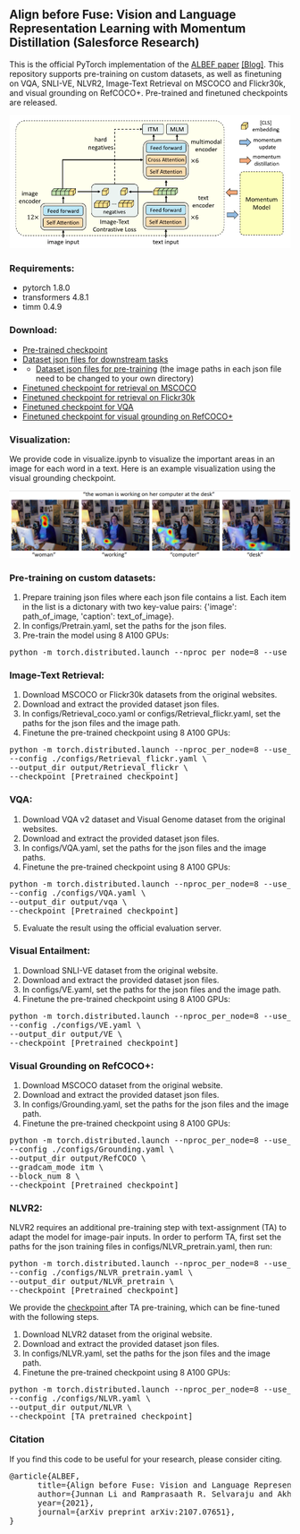 ## Align before Fuse: Vision and Language Representation Learning with Momentum Distillation (Salesforce Research)

This is the official PyTorch implementation of the <a href="https://arxiv.org/abs/2107.07651">ALBEF paper</a> <a href="">[Blog]</a>. 
This repository supports pre-training on custom datasets, as well as finetuning on VQA, SNLI-VE, NLVR2, Image-Text Retrieval on MSCOCO and Flickr30k,
and visual grounding on RefCOCO+. Pre-trained and finetuned checkpoints are released.

<img src="img.png" width="600">


### Requirements:
* pytorch 1.8.0
* transformers 4.8.1
* timm 0.4.9

### Download:

* <a href="https://storage.googleapis.com/sfr-pcl-data-research/ALBEF/ALBEF.pth"> Pre-trained checkpoint </a>
* <a href="https://storage.googleapis.com/sfr-pcl-data-research/ALBEF/data.tar.gz"> Dataset json files for downstream tasks</a>
* * <a href="https://storage.googleapis.com/sfr-pcl-data-research/ALBEF/json_pretrain.zip"> Dataset json files for pre-training</a> (the image paths in each json file need to be changed to your own directory)
* <a href="https://storage.googleapis.com/sfr-pcl-data-research/ALBEF/mscoco.pth"> Finetuned checkpoint for retrieval on MSCOCO </a>
* <a href="https://storage.googleapis.com/sfr-pcl-data-research/ALBEF/flickr30k.pth"> Finetuned checkpoint for retrieval on Flickr30k </a>
* <a href="https://storage.googleapis.com/sfr-pcl-data-research/ALBEF/vqa.pth"> Finetuned checkpoint for VQA </a>
* <a href="https://storage.googleapis.com/sfr-pcl-data-research/ALBEF/refcoco.pth"> Finetuned checkpoint for visual grounding on RefCOCO+ </a>

### Visualization:
We provide code in visualize.ipynb to visualize the important areas in an image for each word in a text. 
Here is an example visualization using the visual grounding checkpoint.

<img src="examples/visualization.png" width="700">

### Pre-training on custom datasets:
1. Prepare training json files where each json file contains a list. Each item in the list is a dictonary with two key-value pairs: {'image': path_of_image, 'caption': text_of_image}. 
2. In configs/Pretrain.yaml, set the paths for the json files.
3. Pre-train the model using 8 A100 GPUs:
<pre>python -m torch.distributed.launch --nproc_per_node=8 --use_env Pretrain.py --config ./configs/Pretrain.yaml --output_dir output/Pretrain </pre> 

### Image-Text Retrieval:

1. Download MSCOCO or Flickr30k datasets from the original websites.
2. Download and extract the provided dataset json files.
3. In configs/Retrieval_coco.yaml or configs/Retrieval_flickr.yaml, set the paths for the json files and the image path.
4. Finetune the pre-trained checkpoint using 8 A100 GPUs:
<pre>python -m torch.distributed.launch --nproc_per_node=8 --use_env Retrieval.py \
--config ./configs/Retrieval_flickr.yaml \
--output_dir output/Retrieval_flickr \
--checkpoint [Pretrained checkpoint]</pre> 

### VQA:
1. Download VQA v2 dataset and Visual Genome dataset from the original websites.
2. Download and extract the provided dataset json files.
3. In configs/VQA.yaml, set the paths for the json files and the image paths.
4. Finetune the pre-trained checkpoint using 8 A100 GPUs:
<pre>python -m torch.distributed.launch --nproc_per_node=8 --use_env VQA.py \
--config ./configs/VQA.yaml \
--output_dir output/vqa \
--checkpoint [Pretrained checkpoint]</pre> 
5. Evaluate the result using the official evaluation server.

### Visual Entailment:
1. Download SNLI-VE dataset from the original website.
2. Download and extract the provided dataset json files.
3. In configs/VE.yaml, set the paths for the json files and the image path.
4. Finetune the pre-trained checkpoint using 8 A100 GPUs:
<pre>python -m torch.distributed.launch --nproc_per_node=8 --use_env VE.py \
--config ./configs/VE.yaml \
--output_dir output/VE \
--checkpoint [Pretrained checkpoint]</pre> 

### Visual Grounding on RefCOCO+:
1. Download MSCOCO dataset from the original website.
2. Download and extract the provided dataset json files.
3. In configs/Grounding.yaml, set the paths for the json files and the image path.
4. Finetune the pre-trained checkpoint using 8 A100 GPUs:
<pre>python -m torch.distributed.launch --nproc_per_node=8 --use_env Grounding.py \
--config ./configs/Grounding.yaml \
--output_dir output/RefCOCO \
--gradcam_mode itm \ 
--block_num 8 \
--checkpoint [Pretrained checkpoint]</pre> 

### NLVR2:
NLVR2 requires an additional pre-training step with text-assignment (TA) to adapt the model for image-pair inputs. In order to perform TA, first set the paths for the json training files in configs/NLVR_pretrain.yaml, then run:
<pre>python -m torch.distributed.launch --nproc_per_node=8 --use_env Pretrain_nlvr.py \
--config ./configs/NLVR_pretrain.yaml \
--output_dir output/NLVR_pretrain \
--checkpoint [Pretrained checkpoint]</pre> 

We provide the <a href="https://storage.googleapis.com/sfr-pcl-data-research/ALBEF/pretrain_model_nlvr.pth"> checkpoint </a> after TA pre-training, which can be fine-tuned with the following steps.
1. Download NLVR2 dataset from the original website.
2. Download and extract the provided dataset json files.
3. In configs/NLVR.yaml, set the paths for the json files and the image path.
4. Finetune the pre-trained checkpoint using 8 A100 GPUs:
<pre>python -m torch.distributed.launch --nproc_per_node=8 --use_env NLVR.py \
--config ./configs/NLVR.yaml \
--output_dir output/NLVR \
--checkpoint [TA pretrained checkpoint]</pre> 

### Citation
If you find this code to be useful for your research, please consider citing.
<pre>
@article{ALBEF,
      title={Align before Fuse: Vision and Language Representation Learning with Momentum Distillation}, 
      author={Junnan Li and Ramprasaath R. Selvaraju and Akhilesh Deepak Gotmare and Shafiq Joty and Caiming Xiong and Steven Hoi},
      year={2021},
      journal={arXiv preprint arXiv:2107.07651},
}</pre>
